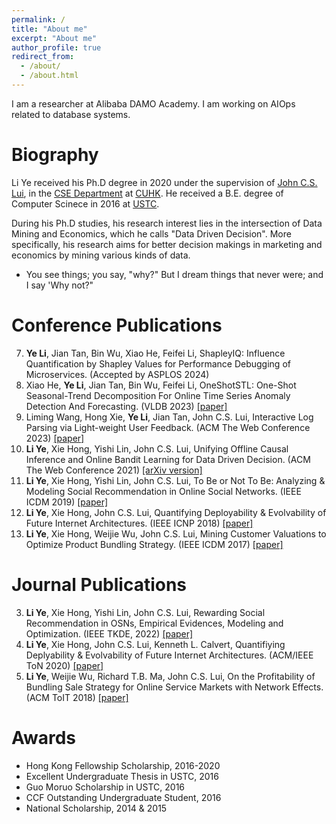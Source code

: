 ```yaml
---
permalink: /
title: "About me"
excerpt: "About me"
author_profile: true
redirect_from: 
  - /about/
  - /about.html
---
```


I am a researcher at Alibaba DAMO Academy. I am working on AIOps related to database systems.

Biography
=====
Li Ye received his Ph.D degree in 2020 under the supervision of [John C.S. Lui](http://www.cse.cuhk.edu.hk/~cslui/), in the [CSE Department](https://www.cse.cuhk.edu.hk/) at [CUHK](http://www.cuhk.edu.hk/). He received a B.E. degree of Computer Scinece in 2016 at [USTC](https://www.ustc.edu.cn/).

During his Ph.D studies, his research interest lies in the intersection of Data Mining and Economics, which he calls "Data Driven Decision". More specifically, his research aims for better decision makings in marketing and economics by mining various kinds of data.

- You see things; you say, "why?" But I dream things that never were; and I say 'Why not?"


Conference Publications
=====
7. **Ye Li**, Jian Tan, Bin Wu, Xiao He, Feifei Li, ShapleyIQ: Influence Quantification by Shapley Values for Performance Debugging of Microservices. (Accepted by ASPLOS 2024) 
6. Xiao He, **Ye Li**, Jian Tan, Bin Wu, Feifei Li, OneShotSTL: One-Shot Seasonal-Trend Decomposition For Online Time Series Anomaly Detection And Forecasting. (VLDB 2023) [[paper]](https://dl.acm.org/doi/10.14778/3583140.3583155)
5. Liming Wang, Hong Xie, **Ye Li**, Jian Tan, John C.S. Lui, Interactive Log Parsing via Light-weight User Feedback. (ACM The Web Conference 2023) [[paper]](https://dl.acm.org/doi/abs/10.1145/3543507.3583456)
4. **Li Ye**, Xie Hong, Yishi Lin, John C.S. Lui, Unifying Offline Causal Inference and Online Bandit Learning for Data Driven Decision. (ACM The Web Conference 2021) [[arXiv version]](https://arxiv.org/abs/2001.05699)
3. **Li Ye**, Xie Hong, Yishi Lin, John C.S. Lui, To Be or Not To Be: Analyzing & Modeling Social Recommendation in Online Social Networks. (IEEE ICDM 2019) [[paper]](https://ieeexplore.ieee.org/stamp/stamp.jsp?tp=&arnumber=8970963)
2. **Li Ye**, Xie Hong, John C.S. Lui, Quantifying Deployability & Evolvability of Future Internet Architectures. (IEEE ICNP 2018) [[paper]](https://ieeexplore.ieee.org/stamp/stamp.jsp?tp=&arnumber=8526836)
1. **Li Ye**, Xie Hong, Weijie Wu, John C.S. Lui, Mining Customer Valuations to Optimize Product Bundling Strategy. (IEEE ICDM 2017) [[paper]](http://ieeexplore.ieee.org/stamp/stamp.jsp?arnumber=8215528)


Journal Publications
=====
3. **Li Ye**, Xie Hong, Yishi Lin, John C.S. Lui, Rewarding Social Recommendation in OSNs, Empirical Evidences, Modeling and Optimization. (IEEE TKDE, 2022) [[paper]](https://www.computer.org/csdl/journal/tk/2022/09/09263376/1oReH7wKVnq)
2. **Li Ye**, Xie Hong, John C.S. Lui, Kenneth L. Calvert, Quantifiying Deplyability & Evolvability of Future Internet Architectures. (ACM/IEEE ToN 2020) [[paper]](https://ieeexplore.ieee.org/stamp/stamp.jsp?tp=&arnumber=9146594)
1. **Li Ye**, Weijie Wu, Richard T.B. Ma, John C.S. Lui, On the Profitability of Bundling Sale Strategy for Online Service Markets with Network Effects. (ACM ToIT 2018) [[paper]](https://dl.acm.org/doi/pdf/10.1145/3277667?download=true)


Awards
=====
* Hong Kong Fellowship Scholarship, 2016-2020
* Excellent Undergraduate Thesis in USTC, 2016
* Guo Moruo Scholarship in USTC, 2016
* CCF Outstanding Undergraduate Student, 2016
* National Scholarship, 2014 & 2015

